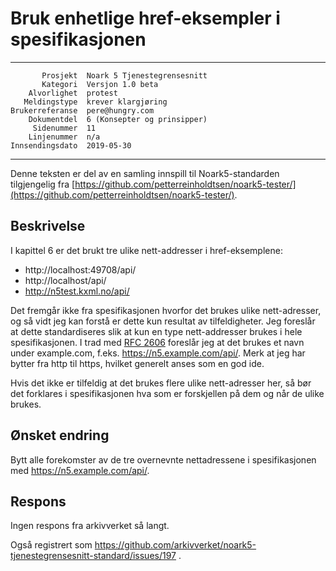Bruk enhetlige href-eksempler i spesifikasjonen
===============================================

 ------------------  ---------------------------------
           Prosjekt  Noark 5 Tjenestegrensesnitt
           Kategori  Versjon 1.0 beta
        Alvorlighet  protest
       Meldingstype  krever klargjøring
    Brukerreferanse  pere@hungry.com
        Dokumentdel  6 (Konsepter og prinsipper)
         Sidenummer  11
        Linjenummer  n/a
    Innsendingsdato  2019-05-30
 ------------------  ---------------------------------

Denne teksten er del av en samling innspill til Noark5-standarden
tilgjengelig fra [https://github.com/petterreinholdtsen/noark5-tester/](https://github.com/petterreinholdtsen/noark5-tester/).

Beskrivelse
-----------

I kapittel 6 er det brukt tre ulike nett-addresser i href-eksemplene:

 * http://localhost:49708/api/
 * http://localhost/api/
 * http://n5test.kxml.no/api/

Det fremgår ikke fra spesifikasjonen hvorfor det brukes ulike
nett-adresser, og så vidt jeg kan forstå er dette kun resultat av
tilfeldigheter.  Jeg foreslår at dette standardiseres slik at kun en
type nett-addresser brukes i hele spesifikasjonen.  I trad med [RFC
2606](https://tools.ietf.org/html/rfc2606) foreslår jeg at det brukes
et navn under example.com, f.eks. https://n5.example.com/api/.  Merk
at jeg har bytter fra http til https, hvilket generelt anses som en
god ide.

Hvis det ikke er tilfeldig at det brukes flere ulike nett-adresser
her, så bør det forklares i spesifikasjonen hva som er forskjellen på
dem og når de ulike brukes.

Ønsket endring
--------------

Bytt alle forekomster av de tre overnevnte nettadressene i
spesifikasjonen med https://n5.example.com/api/.

Respons
-------

Ingen respons fra arkivverket så langt.

Også registrert som
https://github.com/arkivverket/noark5-tjenestegrensesnitt-standard/issues/197 .
